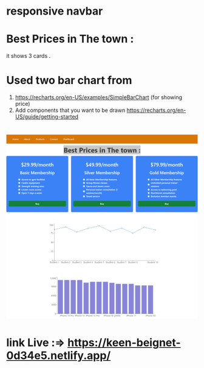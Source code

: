 # responsive navbar

# Best Prices in The town :
it shows 3 cards .

# Used two bar chart from 
1. https://recharts.org/en-US/examples/SimpleBarChart (for showing price)
2.  Add components that you want to be drawn
https://recharts.org/en-US/guide/getting-started

# ![Demo](/public/demo.png)

# link Live :=>  https://keen-beignet-0d34e5.netlify.app/
